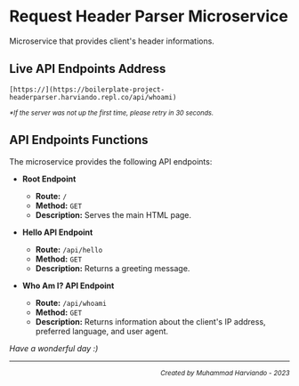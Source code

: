 # Request Header Parser Microservice

Microservice that provides client's header informations.

## Live API Endpoints Address
`[https://](https://boilerplate-project-headerparser.harviando.repl.co/api/whoami)`
<p><sub><i>*If the server was not up the first time, please retry in 30 seconds.</i></sub></p>

## API Endpoints Functions

The microservice provides the following API endpoints:

- **Root Endpoint**
  - **Route:** `/`
  - **Method:** `GET`
  - **Description:** Serves the main HTML page.

- **Hello API Endpoint**
  - **Route:** `/api/hello`
  - **Method:** `GET`
  - **Description:** Returns a greeting message.

- **Who Am I? API Endpoint**
  - **Route:** `/api/whoami`
  - **Method:** `GET`
  - **Description:** Returns information about the client's IP address, preferred language, and user agent.

*Have a wonderful day :)*

<hr>
<p align="right"><sub><i>Created by Muhammad Harviando - 2023</i></sub></p>
